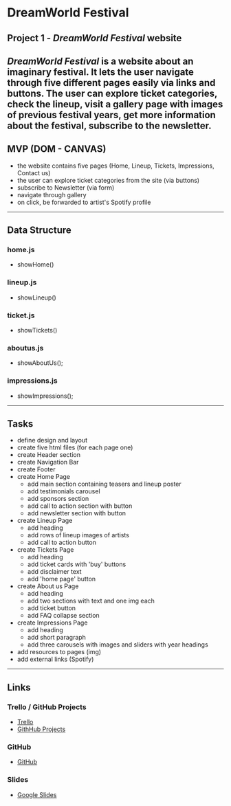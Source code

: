 # DreamWorld Festival
## Project 1 - *DreamWorld Festival* website 
*DreamWorld Festival* is a website about an imaginary festival. It lets the user navigate through five different pages easily via links and buttons. The user can explore ticket categories, check the lineup, visit a gallery page with images of previous festival years, get more information about the festival, subscribe to the newsletter.
---
## MVP (DOM - CANVAS)
- the website contains five pages (Home, Lineup, Tickets, Impressions, Contact us)
- the user can explore ticket categories from the site (via buttons)
- subscribe to Newsletter (via form)
- navigate through gallery 
- on click, be forwarded to artist's Spotify profile
---

## Data Structure
### home.js
- showHome()

### lineup.js
- showLineup()

### ticket.js
- showTickets()

### aboutus.js
- showAboutUs();

### impressions.js
- showImpressions();
---

## Tasks
- define design and layout
- create five html files (for each page one)
- create Header section
- create Navigation Bar
- create Footer
- create Home Page
    - add main section containing teasers and lineup poster
    - add testimonials carousel
    - add sponsors section
    - add call to action section with button
    - add newsletter section with button
- create Lineup Page
    - add heading
    - add rows of lineup images of artists
    - add call to action button
- create Tickets Page
    - add heading
    - add ticket cards with 'buy' buttons
    - add disclaimer text
    - add 'home page' button
- create About us Page
    - add heading
    - add two sections with text and one img each
    - add ticket button
    - add FAQ collapse section
- create Impressions Page
    - add heading
    - add short paragraph
    - add three carousels with images and sliders with year headings
- add resources to pages (img)
- add external links (Spotify)
---

## Links

### Trello / GitHub Projects
- [Trello](https://trello.com/b/vVdrQ9TQ/poject-i)
- [GithHub Projects](https://github.com/ivanaKrucaj/dreamWorld-festival/projects/1)

### GitHub
- [GitHub](https://ivanakrucaj.github.io/dreamWorld-festival/home.html)

### Slides
- [Google Slides](https://docs.google.com/presentation/d/1T_X9pEG44PZDRoKAp7UOsR_F02ZRlXk9dstzT7NGqxQ/edit#slide=id.p)